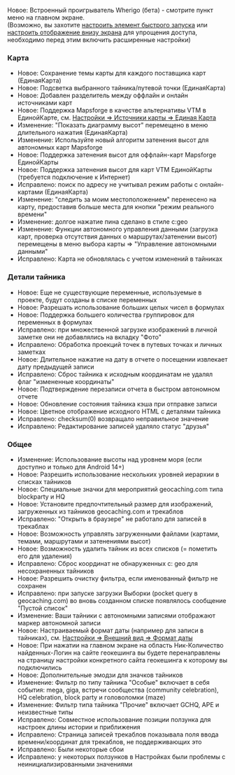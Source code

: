 Новое: Встроенный проигрыватель Wherigo (бета) - смотрите пункт меню на главном экране.<br> (Возможно, вы захотите [настроить элемент быстрого запуска](cgeo-setting://quicklaunchitems_sorted) или [настроить отображение внизу экрана](cgeo-setting://custombnitem) для упрощения доступа, необходимо перед этим включить расширенные настройки)

### Карта
- Новое: Сохранение темы карты для каждого поставщика карт (ЕдинаяКарта)
- Новое: Подсветка выбранного тайника/путевой точки (ЕдинаяКарта)
- Новое: Добавлен разделитель между оффлайн и онлайн источниками карт
- Новое: Поддержка Mapsforge в качестве альтернативы VTM в ЕдинойКарте, см. [Настройки => Источники карты => Единая Карта](cgeo-setting://useMapsforgeInUnifiedMap)
- Изменение: "Показать диаграмму высот" перемещено в меню длительного нажатия (ЕдинаяКарта)
- Изменение: Используйте новый алгоритм затенения высот для автономных карт Mapsforge
- Новое: Поддержка затенения высот для оффлайн-карт Mapsforge ЕдинойКарты
- Новое: Поддержка затенения высот для карт VTM ЕдинойКарты (требуется подключение к Интернет)
- Исправлено: поиск по адресу не учитывал режим работы с онлайн-картами (ЕдинаяКарта)
- Изменение: "следить за моим местоположением" перенесено на карту, предоставив больше места для кнопки "режим реального времени"
- Изменение: долгое нажатие пина сделано в стиле c:geo
- Изменение: Функции автономного управления данными (загрузка карт, проверка отсутствия данных о маршрутах/затенении высот) перемещены в меню выбора карты => "Управление автономными данными"
- Исправлено: Карта не обновлялась с учетом изменений в тайниках

### Детали тайника
- Новое: Еще не существующие переменные, используемые в проекте, будут созданы в списке переменных
- Новое: Разрешать использование больших целых чисел в формулах
- Новое: Поддержка большего количества группировок для переменных в формулах
- Исправлено: при множественной загрузке изображений в личной заметке они не добавлялись на вкладку "Фото"
- Исправлено: Обработка проекций точек в путевых точках и личных заметках
- Новое: Длительное нажатие на дату в отчете о посещении извлекает дату предыдущей записи
- Исправлено: Сброс тайника к исходным координатам не удалял флаг "измененные координаты"
- Новое: Подтверждение перезаписи отчета в быстром автономном отчете
- Новое: Обновление состояния тайника кэша при отправке записи
- Новое: Цветное отображение исходного HTML с деталями тайника
- Исправлено: checksum(0) возвращало неправильное значение
- Исправлено: Редактирование записей удаляло статус "друзья"

### Общее
- Изменение: Использование высоты над уровнем моря (если доступно и только для Android 14+)
- Новое: Разрешить использование нескольких уровней иерархии в списках тайников
- Новое: Специальные значки для мероприятий geocaching.com типа blockparty и HQ
- Новое: Установите предпочтительный размер для изображений, загруженных из тайников geocaching.com и трекаблов
- Исправлено: "Открыть в браузере" не работало для записей в трекаблах
- Новое: Возможность управлять загруженными файлами (картами, темами, маршрутами и затенениями высот)
- Новое: Возможность удалить тайник из всех списков (= пометить его для удаления)
- Исправлено: Сброс координат не обнаруженных c: geo для несохраненных тайников
- Новое: Разрешить очистку фильтра, если именованный фильтр не сохранен
- Исправлено: при запуске загрузки Выборки (pocket query в geocaching.com) во вновь созданном списке появлялось сообщение "Пустой список"
- Изменение: Ваши тайники с автономными записями отображают маркер автономной записи
- Новое: Настраиваемый формат даты (например для записи в тайниках), см. [Настройки => Внешний вид => Формат даты](cgeo-settings://short_date_format)
- Новое: При нажатии на главном экране на область Ник-Количество найденных-Логин на сайте геокешинга вы будете перенаправлены на страницу настройки конкретного сайта геокешинга к которому вы подключились
- Новое: Дополнительные эмодзи для значков тайников
- Изменение: Фильтр по типу тайника "Особые" включает в себя события: mega, giga, встречи сообщества (community celebration), HQ celebration, block party и головоломки (maze)
- Изменение: Фильтр типа тайника "Прочие" включает GCHQ, APE и неизвестные типы
- Исправлено: Совместное использование позиции ползунка для настроек длины истории и приближения
- Исправлено: Страница записей трекаблов показывала поля ввода времени/координат для трекаблов, не поддерживающих это
- Исправлено: Были некоторые сбои
- Исправлено: у некоторых ползунков в Настройках были проблемы с неинициализированными значениями
